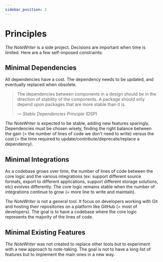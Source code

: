 ```yaml
---
sidebar_position: 2
---
```


# Principles

_The NoteWriter_ is a side project. Decisions are important when time is limited. Here are a few self-imposed constraints:

## Minimal Dependencies

All dependencies have a cost. The dependency needs to be updated, and eventually replaced when obsolete.

> The dependencies between components in a design should be in the direction of stability of the components. A package should only depend upon packages that are more stable than it is.
>
> — _Stable Dependencies Principle_ (DSP)

_The NoteWriter_ is expected to be stable, adding new features sparingly. Dependencies must be chosen wisely, finding the right balance between the gain (= the number of lines of code we don't need to write) versus the cost (= the time required to update/contribute/deprecate/replace a dependency).

## Minimal Integrations

As a codebase grows over time, the number of lines of code between the core logic and the various integrations (ex: support different source formats, export to different applications, support different storage solutions, etc) evolves differently. The core logic remains stable when the number of integrations continue to grow (= more line to write and maintain).

_The NoteWriter_ is not a general tool. It focus on developers working with Git and hosting their repositories on a platform like GitHub (= most of developers). The goal is to have a codebase where the core logic represents the majority of the lines of code.

## Minimal Existing Features

_The NoteWriter_ was not created to replace other tools but to experiment with a new approach to note-taking. The goal is not to have a long list of features but to implement the main ones in a new way.
